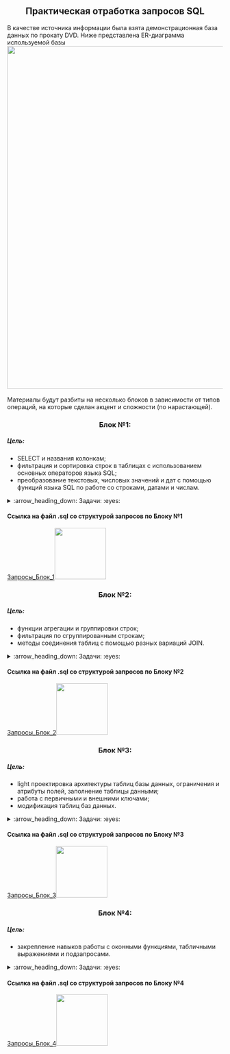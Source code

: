 <h2 align="center">Практическая отработка запросов SQL</a></h2>
В качестве источника информации была взята демонстрационная база данных по прокату DVD.  
Ниже представлена ER-диаграмма используемой базы
<div align="center"><img src="https://user-images.githubusercontent.com/108893866/179391999-2f8c6eaa-7ec0-4143-911e-1f8ba73d4b82.png" width="800" /></div><br>
Материалы будут разбиты на несколько блоков в зависимости от типов операций, на которые сделан акцент и сложности (по нарастающей).

<h3 align="center">Блок №1:</a></h3>

##### Цель: #####
* SELECT и названия колонкам;  
* фильтрация и сортировка строк в таблицах с использованием основных операторов языка SQL;  
* преобразование текстовых, числовых значений и дат с помощью функций языка SQL по работе со строками, датами и числам.
<details>
  <summary>:arrow_heading_down: Задачи: :eyes:</summary>
  
1. Вывести уникальные названия городов из таблицы городов.
2. Доработка из предыдущего задания, чтобы запрос выводил только те города, названия которых начинаются на “L” и заканчиваются на “a”, и названия не содержат пробелов.
3. Получить из таблицы платежей за прокат фильмов информацию по платежам, которые выполнялись в промежуток с 17 июня 2005 года по 19 июня 2005 года включительно и стоимость которых превышает 1.00. Платежи нужно отсортировать по дате платежа.
4. Вывести информацию о 10-ти последних платежах за прокат фильмов.
5. Выведсти следующую информацию по покупателям:
  + Фамилия и имя (в одной колонке через пробел)
  + Электронная почта
  + Длину значения поля email
  + Дату последнего обновления записи о покупателе (без времени)
  + Каждой колонке задайте наименование на русском языке.
6. Выведсти одним запросом только активных покупателей, имена которых KELLY или WILLIE. Все буквы в фамилии и имени из верхнего регистра должны быть переведены в нижний регистр.  
7. Выведсти одним запросом информацию о фильмах, у которых рейтинг “R” и стоимость аренды указана от 0.00 до 3.00 включительно, а также фильмы c рейтингом “PG-13” и стоимостью аренды больше или равной 4.00.  
8. Получить информацию о трёх фильмах с самым длинным описанием фильма.  
9. Выведсти Email каждого покупателя, разделив значение Email на 2 отдельных колонки:
  + в первой колонке должно быть значение, указанное до @,
  + во второй колонке должно быть значение, указанное после @.  
10. Доработать запрос из предыдущего задания, скорректировать значения в новых колонках: первая буква должна быть заглавной, остальные строчными.
</details>

#### Cсылка на файл .sql со структурой запросов по Блоку №1
<div align="left"><a href="https://github.com/PetrukhinSergey/SQL_practice_cinema/blob/main/1_Block.sql" target="_blank">Запросы_Блок_1</a><img src="https://user-images.githubusercontent.com/108893866/179385582-25cdd117-2530-42e3-b7dc-1edd323f3e68.png" width="120" />
</div>

<h3 align="center">Блок №2:</a></h3>

##### Цель: #####
* функции агрегации и группировки строк;
* фильтрация по сгруппированным строкам;
* методы соединения таблиц с помощью разных вариаций JOIN.
<details>
  <summary>:arrow_heading_down: Задачи: :eyes:</summary>
  
1. Вывести для каждого покупателя его адрес, город и страну проживания.
2. Посчитать для каждого магазина количество его покупателей.
Доработать запрос и вывести только те магазины, у которых количество покупателей больше 300.  
Доработать запрос, добавив в него информацию о городе магазина, фамилии и имени продавца, который работает в нём. 
3. Вывести топ-5 покупателей, которые взяли в аренду за всё время наибольшее количество фильмов.
4. Посчитать для каждого покупателя 4 аналитических показателя:
 + количество взятых в аренду фильмов;
 + общую стоимость платежей за аренду всех фильмов (значение округлите до целого числа);
 + минимальное значение платежа за аренду фильма;
 + максимальное значение платежа за аренду фильма.
5. Используя данные из таблицы городов, составить одним запросом всевозможные пары городов так, чтобы в результате не было пар с одинаковыми названиями городов. Использовано декартово произведение.
6. Используя данные из таблицы rental о дате выдачи фильма в аренду (поле rental_date) и дате возврата (поле return_date), вычислить для каждого покупателя среднее количество дней, за которые он возвращает фильмы.
7. Посчитать для каждого фильма, сколько раз его брали в аренду, а также общую стоимость аренды фильма за всё время.
8. Доработать запрос из предыдущего задания и вывести с помощью него фильмы, которые ни разу не брали в аренду.
9. Посчитать количество продаж, выполненных каждым продавцом. Добавить вычисляемую колонку «Премия». Если количество продаж превышает 7 300, то значение в колонке будет «Да», иначе должно быть значение «Нет».
</details>

#### Cсылка на файл .sql со структурой запросов по Блоку №2
<div align="left"><a href="https://github.com/PetrukhinSergey/SQL_practice_cinema/blob/main/2_Block.sql" target="_blank">Запросы_Блок_2</a><img src="https://user-images.githubusercontent.com/108893866/179385582-25cdd117-2530-42e3-b7dc-1edd323f3e68.png" width="120" />
</div>

<h3 align="center">Блок №3:</a></h3>

##### Цель: #####
* light проектировка архитектуры таблиц базы данных, ограничения и атрибуты полей, заполнение таблицы данными;
* работа с первичными и внешними ключами;
* модификация таблиц баз данных.
<details>
  <summary>:arrow_heading_down: Задачи: :eyes:</summary>
  
1. Проектировка базы данных, содержащая три справочника:  
· язык (английский, французский и т. п.);  
· народность (славяне, англосаксы и т. п.);  
· страны (Россия, Германия и т. п.).  
Две таблицы со связями: язык-народность и народность-страна, отношения многие ко многим.  
Требования к таблицам-справочникам:  
· наличие ограничений первичных ключей.  
· идентификатору сущности должен присваиваться автоинкрементом;  
· наименования сущностей не должны содержать null-значения, не должны допускаться дубликаты в названиях сущностей.  
Требования к таблицам со связями:  
· наличие ограничений первичных и внешних ключей.

Дополнительная часть
1. Создать новую таблицу film_new со следующими полями:
 + film_name — название фильма — тип данных varchar(255) и ограничение not null;
 + film_year — год выпуска фильма — тип данных integer, условие, что значение должно быть больше 0;
 + film_rental_rate — стоимость аренды фильма — тип данных numeric(4,2), значение по умолчанию 0.99;
 + film_duration — длительность фильма в минутах — тип данных integer, ограничение not null и условие, что значение должно быть больше 0.
2. Заполнить таблицу film_new данными с помощью SQL-запроса, где колонкам соответствуют массивы данных:
 + film_name — array[The Shawshank Redemption, The Green Mile, Back to the Future, Forrest Gump, Schindler’s List];
 + film_year — array[1994, 1999, 1985, 1994, 1993];
 + film_rental_rate — array[2.99, 0.99, 1.99, 2.99, 3.99];
 + film_duration — array[142, 189, 116, 142, 195].
3. Обновить стоимость аренды фильмов в таблице film_new с учётом информации, что стоимость аренды всех фильмов поднялась на 1.41.
4. Фильм с названием Back to the Future был снят с аренды, удалить строку с этим фильмом из таблицы film_new.
5. Добавить в таблицу film_new запись о любом другом новом фильме.
6. SQL-запрос, который выведет все колонки из таблицы film_new, а также новую вычисляемую колонку «длительность фильма в часах», округлённую до десятых.
7. Удалитьтаблицу film_new.
</details>

#### Cсылка на файл .sql со структурой запросов по Блоку №3
<div align="left"><a href="https://github.com/PetrukhinSergey/SQL_practice_cinema/blob/main/3_Block.sql" target="_blank">Запросы_Блок_3</a><img src="https://user-images.githubusercontent.com/108893866/179385582-25cdd117-2530-42e3-b7dc-1edd323f3e68.png" width="120" />
</div>
  
<h3 align="center">Блок №4:</a></h3>

##### Цель: #####
* закрепление навыков работы с оконными функциями, табличными выражениями и подзапросами.
<details>
  <summary>:arrow_heading_down: Задачи: :eyes:</summary>

1. С помощью оконных функций добавить вычисляемые колонки согласно условиям:
 + Пронумеровать все платежи от 1 до N по дате.  
 + Пронумеровать платежи для каждого покупателя, сортировка платежей должна быть по дате.  
 + Рассчет нарастающим итогом суммы всех платежей для каждого покупателя, сортировка должна сперва по дате платежа, а затем по сумме платежа от наименьшей к большей.  
 + Нумерация платежей для каждого покупателя по стоимости платежа от наибольших к меньшим так, чтобы платежи с одинаковым значением имели одинаковое значение номера.  
2. С помощью оконной функции вывести для каждого покупателя стоимость платежа и стоимость платежа из предыдущей строки со значением по умолчанию 0.0 с сортировкой по дате.  
3. С помощью оконной функции определить, на сколько каждый следующий платеж покупателя больше или меньше текущего.  
4. С помощью оконной функции для каждого покупателя вывести данные о его последней оплате аренды.  
5. С помощью оконной функции вывести для каждого сотрудника сумму продаж за август 2005 года:
 + с нарастающим итогом по каждому сотруднику и по каждой дате продажи (без учёта времени) 
 + с сортировкой пcustomer_id, payment_date, amount  
6. 20 августа 2005 года в магазинах проходила акция: покупатель каждого сотого платежа получал дополнительную скидку на следующую аренду.  
С помощью оконной функции вывести всех покупателей, которые в день проведения акции получили скидку.  
7. Для каждой страны определить и вывести одним SQL-запросом покупателей, которые попадают под условия:  
 + покупатель, арендовавший наибольшее количество фильмов  
 + покупатель, арендовавший фильмов на самую большую сумму  
 + покупатель, который последним арендовал фильм  
</details>

#### Cсылка на файл .sql со структурой запросов по Блоку №4
<div align="left"><a href="https://github.com/PetrukhinSergey/SQL_practice_cinema/blob/main/4_Block.sql" target="_blank">Запросы_Блок_4</a><img src="https://user-images.githubusercontent.com/108893866/179385582-25cdd117-2530-42e3-b7dc-1edd323f3e68.png" width="120" />
</div>
